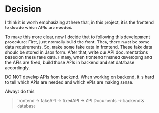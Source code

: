 # Decision

I think it is worth emphasizing at here that, in this project, it is the frontend to decide which APIs are needed.

To make this more clear, now I decide that to following this development procedure: First, just normally build the front. Then, there must be some data requirements. So, make some fake data in frontend. These fake data should be stored in Json form. After that, write our API documentations based on these fake data. Finally, when frontend finished developing and the APIs are fixed, build those APIs in backend and set database accordingly.

DO NOT develop APIs from backend. When working on backend, it is hard to tell which APIs are needed and which APIs are making sense.

Always do this:

> frontend -> fakeAPI -> fixedAPI -> API Documents -> backend & database